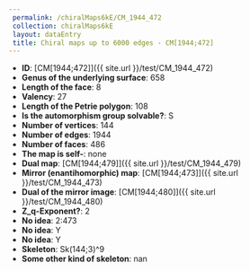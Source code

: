 ```yaml
--- 
 permalink: /chiralMaps6kE/CM_1944_472 
 collection: chiralMaps6kE
 layout: dataEntry
 title: Chiral maps up to 6000 edges - CM[1944;472]
---
```


- **ID**: [CM[1944;472]]({{ site.url }}/test/CM_1944_472)
- **Genus of the underlying surface**: 658
- **Length of the face**: 8
- **Valency**: 27
- **Length of the Petrie polygon**: 108
- **Is the automorphism group solvable?**: S
- **Number of vertices**: 144
- **Number of edges**: 1944
- **Number of faces**: 486
- **The map is self-**: none
- **Dual map**: [CM[1944;479]]({{ site.url }}/test/CM_1944_479)
- **Mirror (enantihomorphic) map**: [CM[1944;473]]({{ site.url }}/test/CM_1944_473)
- **Dual of the mirror image**: [CM[1944;480]]({{ site.url }}/test/CM_1944_480)
- **Z_q-Exponent?**: 2
- **No idea**:  2:473
- **No idea**: Y
- **No idea**: Y
- **Skeleton**: Sk(144;3)^9
- **Some other kind of skeleton**: nan
